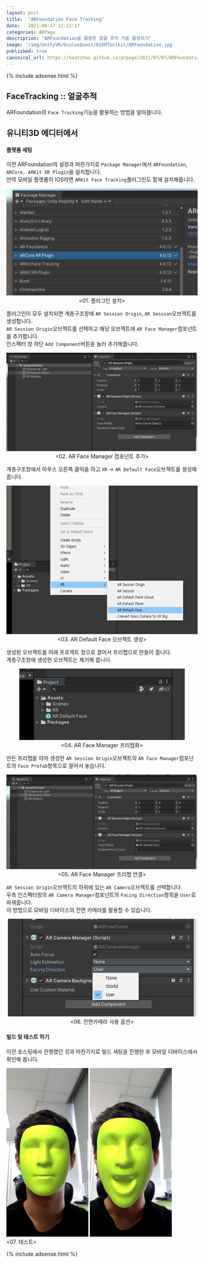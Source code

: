```yaml
---
layout: post
title:  "ARFoundation Face Tracking"
date:   2021-08-17 12:21:17
categories: ARPage
description: "ARFoundation을 활용한 얼굴 추적 기술 활용하기"
image: '/img/UnityVR/OculusQuest/01XRToolkit/ARFoundation.jpg'
published: true
canonical_url: https://beatchoi.github.io/arpage/2021/07/07/ARFoundationQRCodeReader2/
---
```


  {% include adsense.html %}
  
## FaceTracking :: 얼굴추적
ARFoundation의 `Face Tracking`기능을 활용하는 방법을 알아봅니다.  
  
  
## 유니티3D 에디터에서  
#### 플랫폼 세팅  
  
이전 ARFoundation의 설정과 마찬가지로 `Package Manager`에서 `ARFoundation`, `ARCore, ARKit XR Plugin`을 설치합니다.  
만약 모바일 플랫폼이 IOS라면 `ARKit Face Tracking`플러그인도 함께 설치해줍니다.  
  
<p align="center"><img src="/img/UnityAR/ARFoundation/FaceTracking/1.PNG"><br/>
<01. 플러그인 설치></p> 
  
  
플러그인이 모두 설치되면 계층구조창에 `AR Session Origin`, `AR Session`오브젝트를 생성합니다.  
`AR Session Origin`오브젝트를 선택하고 해당 오브젝트에 `AR Face Manager`컴포넌트를 추가합니다.  
인스펙터 창 하단 `Add Component`버튼을 눌러 추가해줍니다.  
  
<p align="center"><img src="/img/UnityAR/ARFoundation/FaceTracking/2.PNG"><br/>
<02. AR Face Manager 컴포넌트 추가></p> 
  
  
계층구조창에서 마우스 오른쪽 클릭을 하고 `XR` -> `AR Default Face`오브젝트를 생성해 줍니다.  
  
<p align="center"><img src="/img/UnityAR/ARFoundation/FaceTracking/3.PNG"><br/>
<03. AR Default Face 오브젝트 생성></p> 
  
  
생성된 오브젝트를 아래 프로젝트 창으로 끌어서 프리펩으로 만들어 줍니다.  
계층구조창에 생성한 오브젝트는 제거해 줍니다.  
  
<p align="center"><img src="/img/UnityAR/ARFoundation/FaceTracking/4.PNG"><br/>
<04. AR Face Manager 프리펩화></p> 
  
  
만든 프리펩을 아까 생성한 `AR Session Origin`오브젝트의 `AR Face Manager`컴포넌트의 `Face Prefab`항목으로 끌어서 놓습니다.  
  
<p align="center"><img src="/img/UnityAR/ARFoundation/FaceTracking/5.PNG"><br/>
<05. AR Face Manager 프리펩 연결></p>   
  
  
`AR Session Origin`오브젝트의 하위에 있는 `AR Camera`오브젝트를 선택합니다.  
우측 인스펙터창의 `AR Camera Manager`컴포넌트의 `Facing Direction`항목을 `User`로 바꿔줍니다.  
이 방법으로 모바일 디바이스의 전면 카메라를 활용할 수 있습니다.  
  
<p align="center"><img src="/img/UnityAR/ARFoundation/FaceTracking/6.PNG"><br/>
<06. 전면카메라 사용 옵션></p> 
  
  
#### 빌드 및 테스트 하기
  
이전 포스팅에서 진행했던 것과 마찬가지로 빌드 세팅을 진행한 후 모바일 디바이스에서 확인해 봅니다.  

<img src="/img/UnityAR/ARFoundation/FaceTracking/7.jpg" height="444px" width="216px"> <img src="/img/UnityAR/ARFoundation/FaceTracking/8.jpg" height="444px" width="216px"><br/>
<07. 테스트></p> 
  

  
  {% include adsense.html %}
  
  
